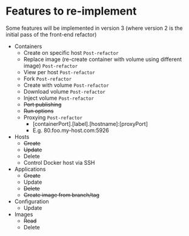 # Features to re-implement
Some features will be implemented in version 3 (where version 2 is the initial pass of the front-end refactor)

- Containers
  - Create on specific host `Post-refactor`
  - Replace image (re-create container with volume using different image) `Post-refactor`
  - View per host `Post-refactor`
  - Fork `Post-refactor`
  - Create with volume `Post-refactor`
  - Download volume `Post-refactor`
  - Inject volume `Post-refactor`
  - ~~Port publishing~~
  - ~~Run options~~
  - Proxying `Post-refactor`
    - [containerPort].[label].[hostname]:[proxyPort]
    - E.g. 80.foo.my-host.com:5926
- Hosts
  - ~~Create~~
  - ~~Update~~
  - Delete
  - Control Docker host via SSH
- Applications
  - ~~Create~~
  - Update
  - ~~Delete~~
  - ~~Create image from branch/tag~~
- Configuration
  - Update
- Images
  - ~~Read~~
  - Delete
